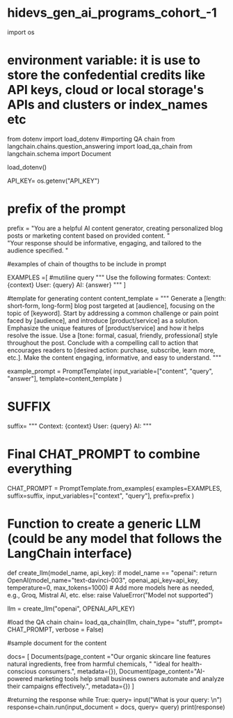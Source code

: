 # hidevs_gen_ai_programs_cohort_-1

import os
# environment variable: it is use to store the confedential credits like API keys, cloud or local storage's APIs and clusters or index_names etc
from dotenv import load_dotenv
#importing QA chain
from langchain.chains.question_answering import load_qa_chain
from langchain.schema import Document

load_dotenv()

API_KEY= os.getenv("API_KEY")

# prefix of the prompt
prefix = "You are a helpful AI content generator, creating personalized blog posts or marketing content based on provided content. " \
         "Your response should be informative, engaging, and tailored to the audience specified. "

#examples of chain of thougths to be include in prompt

EXAMPLES =[
#mutiline query
   """ Use the following formates:
    Context: {context}
    User: {query}
    AI: {answer}
"""
]

#template for generating content
content_template = """
Generate a [length: short-form, long-form] blog post targeted at [audience], focusing on the topic of [keyword]. 
Start by addressing a common challenge or pain point faced by [audience], and introduce [product/service] as a solution. 
Emphasize the unique features of [product/service] and how it helps resolve the issue. 
Use a [tone: formal, casual, friendly, professional] style throughout the post. 
Conclude with a compelling call to action that encourages readers to [desired action: purchase, subscribe, learn more, etc.]. 
Make the content engaging, informative, and easy to understand.
"""

example_prompt = PromptTemplate(
input_variable=["content", "query", "answer"],
template=content_template
)

# SUFFIX
suffix= """
Context: {context}
User: {query}
AI: 
"""
# Final CHAT_PROMPT to combine everything
CHAT_PROMPT = PromptTemplate.from_examples(
    examples=EXAMPLES, suffix=suffix, input_variables=["context", "query"], prefix=prefix
)

# Function to create a generic LLM (could be any model that follows the LangChain interface)
def create_llm(model_name, api_key):
    if model_name == "openai":
        return OpenAI(model_name="text-davinci-003", openai_api_key=api_key, temperature=0, max_tokens=1000)
    # Add more models here as needed, e.g., Groq, Mistral AI, etc.
    else:
        raise ValueError("Model not supported")

llm = create_llm("openai", OPENAI_API_KEY) 

#load the QA chain
chain= load_qa_chain(llm, chain_type= "stuff", prompt= CHAT_PROMPT, verbose = False)

#sample document for the content

docs= [
    Documents(page_content ="Our organic skincare line features natural ingredients, free from harmful chemicals, " 
                          "ideal for health-conscious consumers.",
            metadata={}),
    Document(page_content="AI-powered marketing tools help small business owners automate and analyze their campaigns effectively.",
             metadata={})
]

#returning the response
while True:
    query= input("What is your query: \n")
    response=chain.run(input_document = docs, query= query)
    print(response)

